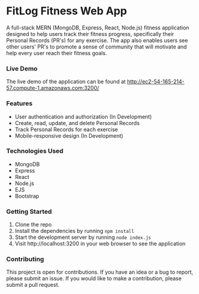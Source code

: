 # FitLog Fitness Web App
A full-stack MERN (MongoDB, Express, React, Node.js) fitness application designed to help users track their fitness progress, specifically their Personal Records (PR's) for any exercise. The app also enables users see other users' PR's to promote a sense of community that will motivate and help every user reach their fitness goals.

### Live Demo
The live demo of the application can be found at http://ec2-54-165-214-57.compute-1.amazonaws.com:3200/

### Features
- User authentication and authorization (In Development)
- Create, read, update, and delete Personal Records
- Track Personal Records for each exercise
- Mobile-responsive design (In Development)

### Technologies Used
- MongoDB
- Express
- React
- Node.js
- EJS
- Bootstrap

### Getting Started
1. Clone the repo
2. Install the dependencies by running `npm install`
3. Start the development server by running `node index.js`
4. Visit http://localhost:3200 in your web browser to see the application

### Contributing
This project is open for contributions. If you have an idea or a bug to report, please submit an issue. If you would like to make a contribution, please submit a pull request.
